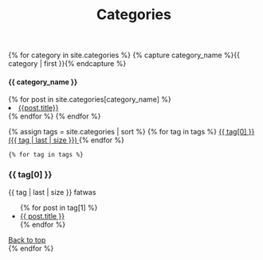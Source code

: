 ﻿---
title: Categories
layout: page
active: categories
permalink: /category/
---

{% for category in site.categories %}
    {% capture category_name %}{{ category | first }}{% endcapture %}
    <div id="#{{ category_name | slugize }}"></div>
      <h4>{{ category_name }}</h4>
      <a name="{{ category_name | slugize }}"></a>
    {% for post in site.categories[category_name] %}
      <li><a href="{{ site.baseurl }}{{ post.url }}">{{post.title}}</a></li>
    {% endfor %}
{% endfor %}

<div class="box">
    {% assign tags = site.categories | sort %}
    {% for tag in tags %}
    <a href="#{{ tag[0] | slugify }}">
      <span class="fa fa-folder-open" aria-hidden="true"> 
        {{ tag[0] }} ({{ tag | last | size }})
      </span>
    </a>
    {% endfor %}
</div>

    {% for tag in tags %} 
<div class="box">
      <h3 id="{{ tag[0] | slugify }}"> {{ tag[0] }}</h3>
      <p>{{ tag | last | size }} fatwas</p>
      <ul class="later on">
        {% for post in tag[1] %}
          <a class="post-subtitle" href="{{ site.baseurl }}{{ post.url }}">
        <li>
          {{ post.title }}
        </li>
        </a>
        {% endfor %}
      </ul>
        <a href="#top" class="btn btn-default">
          Back to top
        </a> 
</div>
    {% endfor %}
</article>